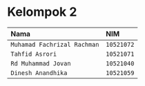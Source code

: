 
# Kelompok 2


| Nama | NIM|          
| :-------- | :------- | 
| `Muhamad Fachrizal Rachman`   | `10521072`|   
`Tahfid Asrori`     | `10521071`|   
`Rd Muhammad Jovan`  | `10521040`|   
`Dinesh Anandhika`     | `10521059`|   
